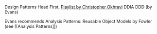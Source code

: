 Design Patterns Head First, 
[Playlist by Christopher Okhravi](https://www.youtube.com/playlist?list=PLrhzvIcii6GNjpARdnO4ueTUAVR9eMBpc) 
DDIA
DDD (by Evans)

Evans recommends Analysis Patterns: Reusable Object Models by Fowler (see [[Analysis Patterns]])


